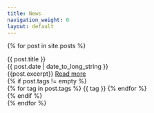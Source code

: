 ```yaml
---
title: News
navigation_weight: 0
layout: default
---
```


{% for post in site.posts %}
<div class="panel panel-default">
    <div class="panel-heading">{{ post.title }}
        <div class="pull-right">{{ post.date | date_to_long_string }}</div>
    </div>
    <div class="panel-body">
        {{post.excerpt}}
        <a href="{{ site.baseurl }}{{ post.url }}">Read more</a>
    </div>
    {% if post.tags != empty %}
    <div class="panel-footer">
        {% for tag in post.tags %}
        <span class="badge badge-primary">{{ tag }}</span>
        {% endfor %}
    </div>
    {% endif %}
</div>
{% endfor %}
